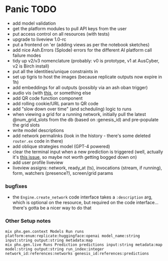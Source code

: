 # Panic TODO

- add model validation
- get the platform modules to pull API keys from the user
- put access control on all resources (with tests)
- upgrade to liveview 1.0-rc
- put a frontend on 'er (adding views as per the notebook sketches)
- add nice Ash.Errors (Splode) errors for the different AI platform call failure
  modes
- tidy up v2/v3 nomenclature (probably: v0 is prototype, v1 at AusCyber, v2 is
  Birch install)
- put all the identities/unique constraints in
- set up tigris to host the images (because replicate outputs now expire in 1h)
- add embeddings for all outputs (possibly via an ash oban trigger)
- audio vis (with [this](https://audiomotion.dev/demo/multi.html), or something
  else
- add QR code function component
- add rolling cookie/URL param to QR code
- add "slow down over time" (and scheduling) logic to runs
- when viewing a grid for a running network, initially pull the latest
  @num_grid_slots from the db (based on :genesis_id) and pre-populate the grid
  slots
- write model descriptions
- add network permalinks (look in the history - there's some deleted `router.ex`
  code in there)
- add oblique strategies model (GPT-4 powered)
- clear the terminal input when a new prediction is triggered (well, actually
  it's
  [this issue](https://github.com/phoenixframework/phoenix_live_view/issues/624),
  so maybe not worth getting bogged down on)
- add user profile liveview
- liveview assigns: network, ready_at (ts), invocations (stream, if running),
  form, watchers (presence?), screen/grid params

### bugfixes

- the `Engine.create_network` code interface takes a `:description` arg, which
  is optional on the resource, but required on the code interface... there's
  gotta be a nicer way to do that

### Other Setup notes

```
mix phx.gen.context Models Run runs platform:enum:replicate:huggingface:openai model_name:string input:string output:string metadata:map
mix phx.gen.live Runs Prediction predictions input:string metadata:map model:string output:string run_index:integer network_id:references:networks genesis_id:references:predictions
```
